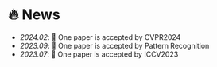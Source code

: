 # 🔥 News
- *2024.02*: 🎉 One paper is accepted by CVPR2024
- *2023.09*: 🎉 One paper is accepted by Pattern Recognition
- *2023.07*: 🎉 One paper is accepted by ICCV2023
